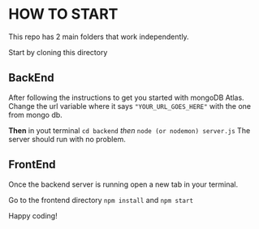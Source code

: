 # HOW TO START

This repo has 2 main folders that work independently.

Start by cloning this directory


## BackEnd

After following the instructions to get you started with mongoDB Atlas. Change the url variable
where it says `"YOUR_URL_GOES_HERE"` with the one from mongo db.


**Then** in yout terminal `cd backend` _then_ `node (or nodemon) server.js`
The server should run with no problem.

## FrontEnd

Once the backend server is running open a new tab in your terminal.

Go to the frontend directory `npm install` and `npm start`


Happy coding!
